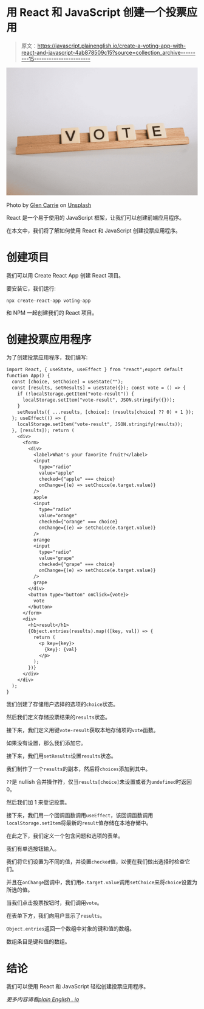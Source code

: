 # 用 React 和 JavaScript 创建一个投票应用

> 原文：<https://javascript.plainenglish.io/create-a-voting-app-with-react-and-javascript-4ab878509c15?source=collection_archive---------15----------------------->

![](img/49b25b6753b626c224795d3445dda69b.png)

Photo by [Glen Carrie](https://unsplash.com/@glencarrie?utm_source=medium&utm_medium=referral) on [Unsplash](https://unsplash.com?utm_source=medium&utm_medium=referral)

React 是一个易于使用的 JavaScript 框架，让我们可以创建前端应用程序。

在本文中，我们将了解如何使用 React 和 JavaScript 创建投票应用程序。

# 创建项目

我们可以用 Create React App 创建 React 项目。

要安装它，我们运行:

```
npx create-react-app voting-app
```

和 NPM 一起创建我们的 React 项目。

# 创建投票应用程序

为了创建投票应用程序，我们编写:

```
import React, { useState, useEffect } from "react";export default function App() {
  const [choice, setChoice] = useState("");
  const [results, setResults] = useState({}); const vote = () => {
    if (!localStorage.getItem("vote-result")) {
      localStorage.setItem("vote-result", JSON.stringify({}));
    }
    setResults({ ...results, [choice]: (results[choice] ?? 0) + 1 });
  }; useEffect(() => {
    localStorage.setItem("vote-result", JSON.stringify(results));
  }, [results]); return (
    <div>
      <form>
        <div>
          <label>What's your favorite fruit?</label>
          <input
            type="radio"
            value="apple"
            checked={"apple" === choice}
            onChange={(e) => setChoice(e.target.value)}
          />
          apple
          <input
            type="radio"
            value="orange"
            checked={"orange" === choice}
            onChange={(e) => setChoice(e.target.value)}
          />
          orange
          <input
            type="radio"
            value="grape"
            checked={"grape" === choice}
            onChange={(e) => setChoice(e.target.value)}
          />
          grape
        </div>
        <button type="button" onClick={vote}>
          vote
        </button>
      </form>
      <div>
        <h1>result</h1>
        {Object.entries(results).map(([key, val]) => {
          return (
            <p key={key}>
              {key}: {val}
            </p>
          );
        })}
      </div>
    </div>
  );
}
```

我们创建了存储用户选择的选项的`choice`状态。

然后我们定义存储投票结果的`results`状态。

接下来，我们定义用键`vote-result`获取本地存储项的`vote`函数。

如果没有设置，那么我们添加它。

接下来，我们用`setResults`设置`results`状态。

我们制作了一个`results`的副本，然后将`choices`添加到其中。

`??`是 nullish 合并操作符，仅当`results[choice]`未设置或者为`undefined`时返回 0。

然后我们加 1 来登记投票。

接下来，我们用一个回调函数调用`useEffect`，该回调函数调用`localStorage.setItem`将最新的`result`值存储在本地存储中。

在此之下，我们定义一个包含问题和选项的表单。

我们有单选按钮输入。

我们将它们设置为不同的值，并设置`checked`值，以便在我们做出选择时检查它们。

并且在`onChange`回调中，我们用`e.target.value`调用`setChoice`来将`choice`设置为所选的值。

当我们点击投票按钮时，我们调用`vote`。

在表单下方，我们向用户显示了`results`。

`Object.entries`返回一个数组中对象的键和值的数组。

数组条目是键和值的数组。

# 结论

我们可以使用 React 和 JavaScript 轻松创建投票应用程序。

*更多内容请看*[*plain English . io*](http://plainenglish.io/)